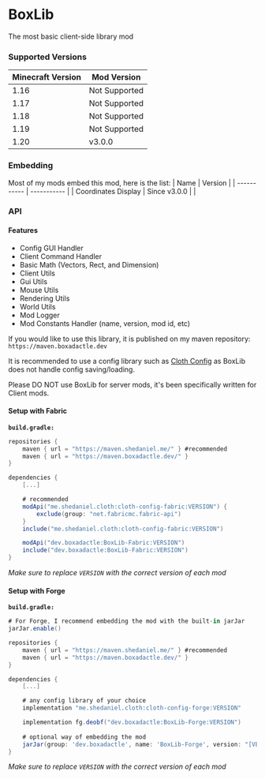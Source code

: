 # BoxLib
The most basic client-side library mod

### Supported Versions
| Minecraft Version | Mod Version |
| ------ | ------ |
| 1.16 | Not Supported |
| 1.17 | Not Supported |
| 1.18 | Not Supported |
| 1.19 | Not Supported |
| 1.20 | v3.0.0 |

### Embedding
Most of my mods embed this mod, here is the list:
| Name      | Version |
| ----------- | ----------- |
| Coordinates Display | Since v3.0.0 |       |

### API

#### Features
- Config GUI Handler
- Client Command Handler
- Basic Math (Vectors, Rect, and Dimension)
- Client Utils
- Gui Utils
- Mouse Utils
- Rendering Utils
- World Utils
- Mod Logger
- Mod Constants Handler (name, version, mod id, etc)


If you would like to use this library, it is published on my maven repository: `https://maven.boxadactle.dev`

It is recommended to use a config library such as [Cloth Config](https://modrinth.com/mod/cloth-config/versions) as BoxLib does not handle config saving/loading.

Please DO NOT use BoxLib for server mods, it's been specifically written for Client mods.

#### Setup with Fabric
**`build.gradle:`**
```gradle
repositories {
    maven { url = "https://maven.shedaniel.me/" } #recommended
    maven { url = "https://maven.boxadactle.dev/" }
}

dependencies {
    [...]

	# recommended
    modApi("me.shedaniel.cloth:cloth-config-fabric:VERSION") {
        exclude(group: "net.fabricmc.fabric-api")
    }
    include("me.shedaniel.cloth:cloth-config-fabric:VERSION")

    modApi("dev.boxadactle:BoxLib-Fabric:VERSION")
    include("dev.boxadactle:BoxLib-Fabric:VERSION")
}
```

_Make sure to replace `VERSION` with the correct version of each mod_

#### Setup with Forge
**`build.gradle:`**
```gradle
# For Forge, I recommend embedding the mod with the built-in jarJar
jarJar.enable()

repositories {
    maven { url = "https://maven.shedaniel.me/" } #recommended
    maven { url = "https://maven.boxadactle.dev/" }
}

dependencies {
    [...]

    # any config library of your choice
    implementation "me.shedaniel.cloth:cloth-config-forge:VERSION"

    implementation fg.deobf("dev.boxadactle:BoxLib-Forge:VERSION")
    
    # optional way of embedding the mod
    jarJar(group: 'dev.boxadactle', name: 'BoxLib-Forge', version: "[VERSION,)")
}
```

_Make sure to replace `VERSION` with the correct version of each mod_
